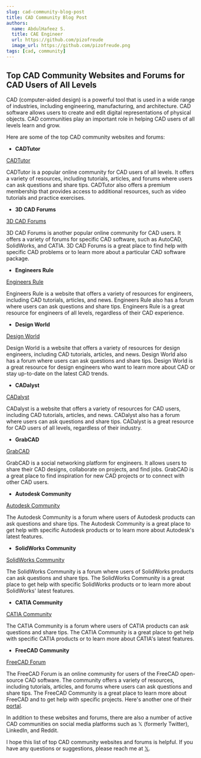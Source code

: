```yaml
---
slug: cad-community-blog-post
title: CAD Community Blog Post
authors:
  name: AbdulHafeez S.
  title: CAE Engineer
  url: https://github.com/pizofreude
  image_url: https://github.com/pizofreude.png
tags: [cad, community]
---
```


## Top CAD Community Websites and Forums for CAD Users of All Levels

CAD (computer-aided design) is a powerful tool that is used in a wide range of industries, including engineering, manufacturing, and architecture. CAD software allows users to create and edit digital representations of physical objects. CAD communities play an important role in helping CAD users of all levels learn and grow.

Here are some of the top CAD community websites and forums:

* **CADTutor**

[CADTutor](https://www.cadtutor.net/)

CADTutor is a popular online community for CAD users of all levels. It offers a variety of resources, including tutorials, articles, and forums where users can ask questions and share tips. CADTutor also offers a premium membership that provides access to additional resources, such as video tutorials and practice exercises.

* **3D CAD Forums**

[3D CAD Forums](https://www.3dcadforums.com/)

3D CAD Forums is another popular online community for CAD users. It offers a variety of forums for specific CAD software, such as AutoCAD, SolidWorks, and CATIA. 3D CAD Forums is a great place to find help with specific CAD problems or to learn more about a particular CAD software package.

* **Engineers Rule**

[Engineers Rule](https://www.engineersrule.com/)

Engineers Rule is a website that offers a variety of resources for engineers, including CAD tutorials, articles, and news. Engineers Rule also has a forum where users can ask questions and share tips. Engineers Rule is a great resource for engineers of all levels, regardless of their CAD experience.

* **Design World**

[Design World](https://www.designworldonline.com/)

Design World is a website that offers a variety of resources for design engineers, including CAD tutorials, articles, and news. Design World also has a forum where users can ask questions and share tips. Design World is a great resource for design engineers who want to learn more about CAD or stay up-to-date on the latest CAD trends.

* **CADalyst**

[CADalyst](https://www.cadalyst.com/)

CADalyst is a website that offers a variety of resources for CAD users, including CAD tutorials, articles, and news. CADalyst also has a forum where users can ask questions and share tips. CADalyst is a great resource for CAD users of all levels, regardless of their industry.

* **GrabCAD**

[GrabCAD](https://grabcad.com/)

GrabCAD is a social networking platform for engineers. It allows users to share their CAD designs, collaborate on projects, and find jobs. GrabCAD is a great place to find inspiration for new CAD projects or to connect with other CAD users.

* **Autodesk Community**

[Autodesk Community](https://www.autodesk.com/community)

The Autodesk Community is a forum where users of Autodesk products can ask questions and share tips. The Autodesk Community is a great place to get help with specific Autodesk products or to learn more about Autodesk's latest features.

* **SolidWorks Community**

[SolidWorks Community](https://www.solidworks.com/community)

The SolidWorks Community is a forum where users of SolidWorks products can ask questions and share tips. The SolidWorks Community is a great place to get help with specific SolidWorks products or to learn more about SolidWorks' latest features.

* **CATIA Community**

[CATIA Community](https://www.3ds.com/products-services/catia/social/)

The CATIA Community is a forum where users of CATIA products can ask questions and share tips. The CATIA Community is a great place to get help with specific CATIA products or to learn more about CATIA's latest features.

* **FreeCAD Community**

[FreeCAD Forum](https://forum.freecad.org/)

The FreeCAD Forum is an online community for users of the FreeCAD open-source CAD software. The community offers a variety of resources, including tutorials, articles, and forums where users can ask questions and share tips. The FreeCAD Community is a great place to learn more about FreeCAD and to get help with specific projects. Here's another one of their [portal](https://wiki.freecad.org/FreeCAD_Community_Portal).


In addition to these websites and forums, there are also a number of active CAD communities on social media platforms such as 𝕏 (formerly Twitter), LinkedIn, and Reddit.

I hope this list of top CAD community websites and forums is helpful. If you have any questions or suggestions, please reach me at [𝕏](https://twitter.com/HafeezHaqq).